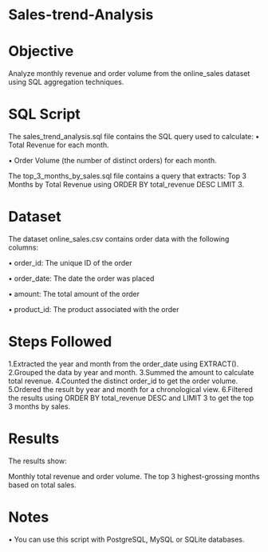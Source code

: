 # Sales-trend-Analysis
# Objective
Analyze monthly revenue and order volume from the online_sales dataset using SQL aggregation techniques.

# SQL Script
The sales_trend_analysis.sql file contains the SQL query used to calculate:
• Total Revenue for each month.

• Order Volume (the number of distinct orders) for each month.

The top_3_months_by_sales.sql file contains a query that extracts:
Top 3 Months by Total Revenue using ORDER BY total_revenue DESC LIMIT 3.

# Dataset
The dataset online_sales.csv contains order data with the following columns:

• order_id: The unique ID of the order

• order_date: The date the order was placed

• amount: The total amount of the order

• product_id: The product associated with  the order

# Steps Followed
1.Extracted the year and month from the order_date using EXTRACT().
2.Grouped the data by year and month.
3.Summed the amount to calculate total revenue.
4.Counted the distinct order_id to get the order volume.
5.Ordered the result by year and month for a chronological view.
6.Filtered the results using ORDER BY total_revenue DESC and LIMIT 3 to get the top 3 months by sales.

# Results
The results show:

Monthly total revenue and order volume.
The top 3 highest-grossing months based on total sales.

# Notes
• You can use this script with PostgreSQL, MySQL or SQLite databases.
